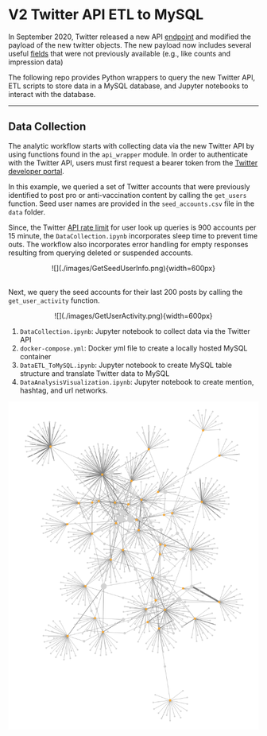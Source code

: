 # V2 Twitter API ETL to MySQL

In September 2020, Twitter released a new API [endpoint](https://developer.twitter.com/en/docs/twitter-api/early-access) and modified the payload of the new twitter objects.  The new payload now includes several useful [fields](https://developer.twitter.com/en/docs/twitter-api/metrics) that were not previously available (e.g., like counts and impression data)    

The following repo provides Python wrappers to query the new Twitter API, ETL scripts to store data in a MySQL database, and Jupyter notebooks to interact with the database.

---------

## Data Collection

The analytic workflow starts with collecting data via the new Twitter API by using functions found in the `api_wrapper` module. In order to authenticate with the Twitter API, users must first request a bearer token from the [Twitter developer portal](https://developer.twitter.com/en/portal/projects-and-apps).  

In this example, we queried a set of Twitter accounts that were previously identified to post pro or anti-vaccination content by calling the `get_users` function.  Seed user names are provided in the `seed_accounts.csv` file in the `data` folder. 

Since, the Twitter [API rate limit](https://developer.twitter.com/en/docs/twitter-api/rate-limits#v2-limits) for user look up queries is 900 accounts per 15 minute, the `DataCollection.ipynb` incorporates sleep time to prevent time outs. The workflow also incorporates error handling for empty responses resulting from querying deleted or suspended accounts.    

<center>
![](./images/GetSeedUserInfo.png){width=600px}
</center>
<br>

Next, we query the seed accounts for their last 200 posts by calling the `get_user_activity` function.  

<center>
![](./images/GetUserActivity.png){width=600px}
</center>



1. `DataCollection.ipynb`: Jupyter notebook to collect data via the Twitter API
2. `docker-compose.yml`: Docker yml file to create a locally hosted MySQL container
3. `DataETL_ToMySQL.ipynb`: Jupyter notebook to create MySQL table structure and translate Twitter data to MySQL
4. `DataAnalysisVisualization.ipynb`: Jupyter notebook to create mention, hashtag, and url networks.

![pyvis network](pyvis_network.png)